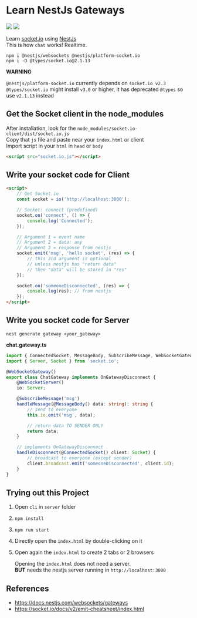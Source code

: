 # Learn NestJs Gateways

<p>
    <img src="https://img.shields.io/badge/-nestjs-red">
    <img src="https://img.shields.io/badge/-socket.io-white">
</p>

Learn [socket.io](https://socket.io/) using [NestJs](https://nestjs.com/)<br>
This is how `chat` works! Realtime.

```
npm i @nestjs/websockets @nestjs/platform-socket.io
npm i -D @types/socket.io@2.1.13
```

**WARNING**

`@nestjs/platform-socket.io` currently depends on `socket.io v2.3`<br>
`@types/socket.io` might install `v3.0` or higher, it has deprecated `@types` so use `v2.1.13` instead

## Get the Socket client in the node_modules

After installation, look for the `node_modules/socket.io-client/dist/socket.io.js`<br>
Copy that `js` file and paste near your `index.html` or client<br>
Import script in your `html` in `head` or `body`

```html
<script src="socket.io.js"></script>
```

## Write your socket code for Client

```html
<script>
    // Get Socket.io
    const socket = io('http://localhost:3000');

    // Socket: connect (predefined)
    socket.on('connect', () => {
        console.log('Connected');
    });

    // Argument 1 = event name
    // Argument 2 = data: any
    // Argument 3 = response from nestjs
    socket.emit('msg', 'hello socket', (res) => {
        // this 3rd argument is optional
        // unless nestjs has "return data"
        // then "data" will be stored in "res"
    });

    socket.on('someoneDisconnected', (res) => {
        console.log(res); // from nestjs
    });
</script>
```

## Write you socket code for Server

```
nest generate gateway <your_gateway>
```

**chat.gateway.ts**

```ts
import { ConnectedSocket, MessageBody, SubscribeMessage, WebSocketGateway, WebSocketServer, OnGatewayDisconnect } from '@nestjs/websockets';
import { Server, Socket } from 'socket.io';

@WebSocketGateway()
export class ChatGateway implements OnGatewayDisconnect {
    @WebSocketServer()
    io: Server;

    @SubscribeMessage('msg')
    handleMessage(@MessageBody() data: string): string {
        // send to everyone
        this.io.emit('msg', data);

        // return data TO SENDER ONLY
        return data;
    }

    // implements OnGatewayDisconnect
    handleDisconnect(@ConnectedSocket() client: Socket) {
        // broadcast to everyone (except sender)
        client.broadcast.emit('someoneDisconnected', client.id);
    }
}
```

## Trying out this Project

1. Open `cli` in `server` folder
2. `npm install`
3. `npm run start`
4. Directly open the `index.html` by double-clicking on it
5. Open again the `index.html` to create 2 tabs or 2 browsers

    Opening the `index.html` does not need a server.<br>
    **BUT** needs the nestjs server running in `http://localhost:3000`

## References

-   https://docs.nestjs.com/websockets/gateways
-   https://socket.io/docs/v2/emit-cheatsheet/index.html
